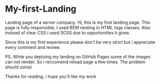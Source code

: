 # My-first-Landing
Landing page of a server company.
Hi, this is my first landing page. This page is fully responsible, 
I used BEM nesting in HTML tags classes. 
Also instead of clear CSS i used SCSS due to opportunities it gives.

Since this is my first experience please don't be very strict but i appreciate every comment and review. 

PS. While you deploing my landing on GitHub Pages some of the images can not render. So i reccomend reload page a few times. The problem should solve)

Thanks for reading, i hope you'll like my work
